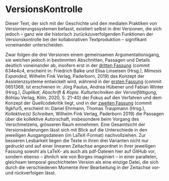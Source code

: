 # VersionsKontrolle

Dieser Text, der sich mit der Geschichte und den medialen Praktiken von
Versionierungssystemen befasst, existiert selbst in drei Versionen, die
sich jedoch – ganz wie die historisch zurückzuverfolgenden Funktionen
der Versionskontrolle bei der kollaborativen Textproduktion –
signifikant voneinander unterscheiden.

Zwar folgen die drei Versionen einem gemeinsamen Argumentationsgang, sie
weichen jedoch in bestimmten Abschnitten, Passagen und Details deutlich voneinander ab,
insofern erst in der [dritten Fassung](https://github.com/nachsommer/VersionsKontrolle/tree/master/3.Fassung)
(commit 634e4c4, erscheint in: Friedrich Balke und Elisa Linseisen (Hrsg.),
*Mimesis Expanded*, Wilhelm Fink Verlag, Paderborn, 2019) das Konzept der Assistenzsysteme entwickelt wird,
während in der [ersten Fassung](https://github.com/nachsommer/VersionsKontrolle/tree/master/1.Fassung)
(commit 0651369, ist erschienen in: Jörg Paulus, Andrea Hübener und Fabian Winter (Hrsg.), *Duplikat, Abschrift & Kopie. Kulturtechniken der Vervielfältigung*, Böhlau Verlag, Köln, 2020, S. 21-40) der Fokus auf den Verfahren und dem Konzept der Quellcodekritik liegt, und in der [zweiten
Fassung](https://github.com/nachsommer/VersionsKontrolle/tree/master/2.Fassung)
(commit 9gkfur5, erscheint in: Daniel Ehrmann, Thomas Traupmann (Hrsg.), *Kollektive(s) Schreiben*, Wilhelm Fink Verlag, Paderborn 2019) die Passagen über die kollektive Autorschaft,
insbesondere beim Vorgang des Verschmelzens, grösseren Raum einnehmen.
Eine Gesamtsicht der Versionsänderungen lässt sich mit Blick auf die
Unterschiede in den jeweiligen Ausgangsdateien (im LaTeX-Format)
nachvollziehen. Zur besseren Lesbarkeit liegen die Texte in ihren drei
Varianten nicht nur gedruckt und auf einer linearen Zeitachse angeordnet in ihrer jeweiligen Fassung sowohl als
LaTeX- als auch als pdf-Dateien hier auf GitHub vor, sondern ebenso – ähnlich wie von Borges imaginiert – in einer parallelen, gleichsam temporal geschichteten Version als eine einzige Datei, die sich durch die verschiedenen Momente ihrer Bearbeitung in der Zeitachse vor- und rückverfolgen lässt.
